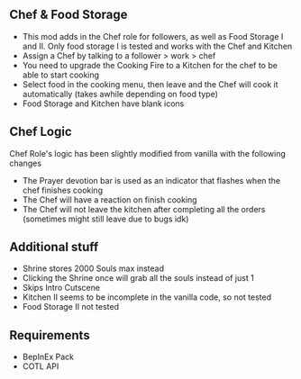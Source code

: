 ## Chef & Food Storage
- This mod adds in the Chef role for followers, as well as Food Storage I and II. Only food storage I is tested and works with the Chef and Kitchen
- Assign a Chef by talking to a follower > work > chef
- You need to upgrade the Cooking Fire to a Kitchen for the chef to be able to start cooking
- Select food in the cooking menu, then leave and the Chef will cook it automatically (takes awhile depending on food type)
- Food Storage and Kitchen have blank icons

## Chef Logic
Chef Role's logic has been slightly modified from vanilla with the following changes
- The Prayer devotion bar is used as an indicator that flashes when the chef finishes cooking
- The Chef will have a reaction on finish cooking
- The Chef will not leave the kitchen after completing all the orders (sometimes might still leave due to bugs idk)


## Additional stuff
- Shrine stores 2000 Souls max instead
- Clicking the Shrine once will grab all the souls instead of just 1
- Skips Intro Cutscene
- Kitchen II seems to be incomplete in the vanilla code, so not tested
- Food Storage II not tested

## Requirements
- BepInEx Pack
- COTL API